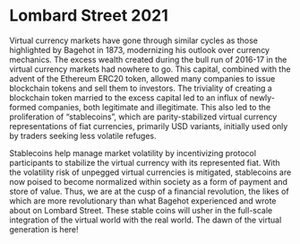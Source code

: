 # Lombard Street 2021

Virtual currency markets have gone through similar cycles as those highlighted by Bagehot in 1873, modernizing his outlook over currency mechanics. The excess wealth created during the bull run of 2016-17 in the virtual currency markets had nowhere to go. This capital, combined with the advent of the Ethereum ERC20 token, allowed many companies to issue blockchain tokens and sell them to investors. The triviality of creating a blockchain token married to the excess capital led to an influx of newly-formed companies, both legitimate and illegitimate. This also led to the proliferation of “stablecoins”, which are parity-stabilized virtual currency representations of fiat currencies, primarily USD variants, initially used only by traders seeking less volatile refuges. 

Stablecoins help manage market volatility by incentivizing protocol participants to stabilize the virtual currency with its represented fiat. With the volatility risk of unpegged virtual currencies is mitigated, stablecoins are now poised to become normalized within society as a form of payment and store of value. Thus, we are at the cusp of a financial revolution, the likes of which are more revolutionary than what Bagehot experienced and wrote about on Lombard Street. These stable coins will usher in the full-scale integration of the virtual world with the real world. The dawn of the virtual generation is here!

